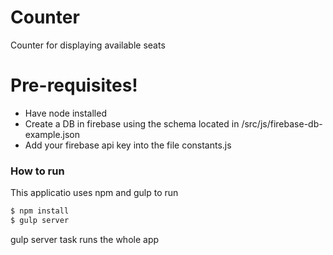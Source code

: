 # Counter
Counter for displaying available seats
# Pre-requisites!

  - Have node installed
  - Create a DB in firebase using the schema located in /src/js/firebase-db-example.json
  - Add your firebase api key into the file constants.js

### How to run

This applicatio uses npm and gulp to run

```sh
$ npm install
$ gulp server
```

gulp server task runs the whole app